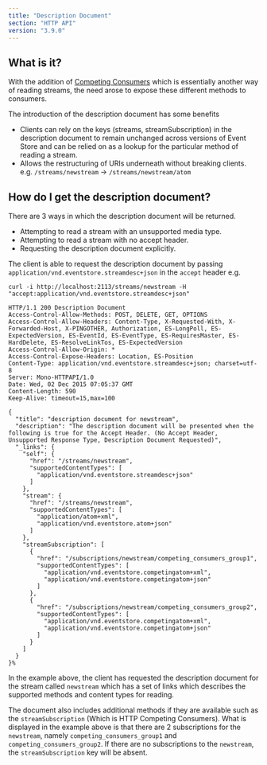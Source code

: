 ```yaml
---
title: "Description Document"
section: "HTTP API"
version: "3.9.0"
---
```


## What is it?

With the addition of [Competing Consumers](../../../introduction/competing-consumers) which is essentially another way of reading streams, the need arose to expose these different methods to consumers.

The introduction of the description document has some benefits

- Clients can rely on the keys (streams, streamSubscription) in the description document to remain unchanged across versions of Event Store and can be relied on as a lookup for the particular method of reading a stream.
- Allows the restructuring of URIs underneath without breaking clients. e.g. `/streams/newstream` -> `/streams/newstream/atom`

## How do I get the description document?

There are 3 ways in which the description document will be returned.

- Attempting to read a stream with an unsupported media type. 
- Attempting to read a stream with no accept header.
- Requesting the description document explicitly.

The client is able to request the description document by passing `application/vnd.eventstore.streamdesc+json` in the `accept` header
e.g.

```
curl -i http://localhost:2113/streams/newstream -H "accept:application/vnd.eventstore.streamdesc+json"
```

```
HTTP/1.1 200 Description Document
Access-Control-Allow-Methods: POST, DELETE, GET, OPTIONS
Access-Control-Allow-Headers: Content-Type, X-Requested-With, X-Forwarded-Host, X-PINGOTHER, Authorization, ES-LongPoll, ES-ExpectedVersion, ES-EventId, ES-EventType, ES-RequiresMaster, ES-HardDelete, ES-ResolveLinkTos, ES-ExpectedVersion
Access-Control-Allow-Origin: *
Access-Control-Expose-Headers: Location, ES-Position
Content-Type: application/vnd.eventstore.streamdesc+json; charset=utf-8
Server: Mono-HTTPAPI/1.0
Date: Wed, 02 Dec 2015 07:05:37 GMT
Content-Length: 590
Keep-Alive: timeout=15,max=100

{
  "title": "description document for newstream",
  "description": "The description document will be presented when the following is true for the Accept Header. (No Accept Header, Unsupported Response Type, Description Document Requested)",
  "_links": {
    "self": {
      "href": "/streams/newstream",
      "supportedContentTypes": [
        "application/vnd.eventstore.streamdesc+json"
      ]
    },
    "stream": {
      "href": "/streams/newstream",
      "supportedContentTypes": [
        "application/atom+xml",
        "application/vnd.eventstore.atom+json"
      ]
    },
    "streamSubscription": [
      {
        "href": "/subscriptions/newstream/competing_consumers_group1",
        "supportedContentTypes": [
          "application/vnd.eventstore.competingatom+xml",
          "application/vnd.eventstore.competingatom+json"
        ]
      },
      {
        "href": "/subscriptions/newstream/competing_consumers_group2",
        "supportedContentTypes": [
          "application/vnd.eventstore.competingatom+xml",
          "application/vnd.eventstore.competingatom+json"
        ]
      }
    ]
  }
}%
```

In the example above, the client has requested the description document for the stream called `newstream` which has a set of links which describes the supported methods and content types for reading.

The document also includes additional methods if they are available such as the `streamSubscription` (Which is HTTP Competing Consumers). What is displayed in the example above is that there are 2 subscriptions for the `newstream`, namely `competing_consumers_group1` and `competing_consumers_group2`. If there are no subscriptions to the `newstream`, the `streamSubscription` key will be absent.